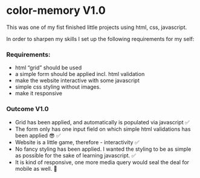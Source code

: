 # color-memory V1.0

This was one of my fist finished little projects using html, css, javascript.

In order to sharpen my skills I set up the following requirements for my self: 

### Requirements:

- html “grid” should be used
- a simple form should be applied incl. html validation
- make the website interactive with some javascript
- simple css styling without images.
- make it responsive

### Outcome V1.0

- Grid has been applied, and automatically is populated via javascript :white_check_mark:
- The form only has one input field on which simple html validations has been applied :sunglasses: :white_check_mark:
- Website is a little game, therefore - interactivity :white_check_mark:
- No fancy styling has been applied. I wanted the styling to be as simple as possible for the sake of learning javascript. :white_check_mark:
- It is kind of responsive, one more media query would seal the deal for mobile as well. :no_entry_sign:
